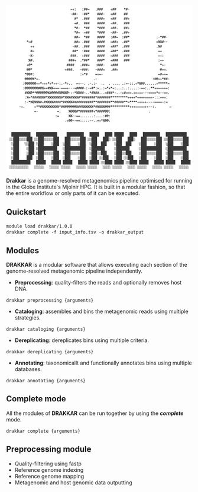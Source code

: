 ![alt text](drakkar.png "DRAKKAR by the AlberdiLab")

**Drakkar** is a genome-resolved metagenomics pipeline optimised for running in the Globe Institute's Mjolnir HPC. It is built in a modular fashion, so that the entire workflow or only parts of it can be executed.

## Quickstart

```
module load drakkar/1.0.0
drakkar complete -f input_info.tsv -o drakkar_output
```

## Modules
**DRAKKAR** is a modular software that allows executing each section of the genome-resolved metagenomic pipeline independently.

* **Preprocessing**: quality-filters the reads and optionally removes host DNA.
```
drakkar preprocessing {arguments}
```
* **Cataloging**: assembles and bins the metagenomic reads using multiple strategies.
```
drakkar cataloging {arguments}
```
* **Dereplicating**: dereplicates bins using multiple criteria.
```
drakkar dereplicating {arguments}
```
* **Annotating**: taxonomicallt and functionally annotates bins using multiple databases.
```
drakkar annotating {arguments}
```

## Complete mode
All the modules of **DRAKKAR** can be run together by using the ***complete*** mode.
```
drakkar complete {arguments}
```

## Preprocessing module

- Quality-filtering using fastp
- Reference genome indexing
- Reference genome mapping
- Metagenomic and host genomic data outputting
